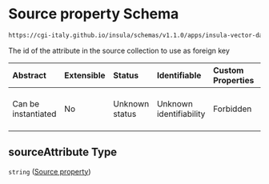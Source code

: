 # Source property Schema

```txt
https://cgi-italy.github.io/insula/schemas/v1.1.0/apps/insula-vector-dataset-time-dynamic-data.schema.json#/$defs/timeDynamicDataSourceForeignKey/properties/sourceAttribute
```

The id of the attribute in the source collection to use as foreign key

| Abstract            | Extensible | Status         | Identifiable            | Custom Properties | Additional Properties | Access Restrictions | Defined In                                                                                                                                       |
| :------------------ | :--------- | :------------- | :---------------------- | :---------------- | :-------------------- | :------------------ | :----------------------------------------------------------------------------------------------------------------------------------------------- |
| Can be instantiated | No         | Unknown status | Unknown identifiability | Forbidden         | Allowed               | none                | [insula-vector-dataset-time-dynamic-data.schema.json\*](schemas/apps/insula-vector-dataset-time-dynamic-data.schema.json) |

## sourceAttribute Type

`string` ([Source property](insula-vector-dataset-time-dynamic-data-defs-time-dynamic-data-foreign-key-properties-source-property.md))

